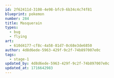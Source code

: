 ```yaml
---
id: 2f62411d-3108-4e98-bfc9-6b34c4c74f81
blueprint: pokemon
number: 284
title: Masquerain
types:
  - bug
  - flying
art:
  - 610d4177-cf8c-4a58-81d7-0c68e3de6850
author: 4d8d6ede-5963-429f-9c2f-74b897007e0c
tags:
  - stage-1
updated_by: 4d8d6ede-5963-429f-9c2f-74b897007e0c
updated_at: 1716642983
---
```

